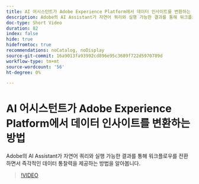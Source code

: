 ```yaml
---
title: AI 어시스턴트가 Adobe Experience Platform에서 데이터 인사이트를 변환하는 방법
description: Adobe의 AI Assistant가 자연어 쿼리와 실행 가능한 결과를 통해 워크플로우를 전환하면서 즉각적인 데이터 통찰력을 제공하는 방법을 알아봅니다.
doc-type: Short Video
duration: 82
index: false
hide: true
hidefromtoc: true
recommendations: noCatalog, noDisplay
source-git-commit: 16a9013fa93992cd896e95c3689f722d5970789d
workflow-type: tm+mt
source-wordcount: '56'
ht-degree: 0%

---
```



# AI 어시스턴트가 Adobe Experience Platform에서 데이터 인사이트를 변환하는 방법

Adobe의 AI Assistant가 자연어 쿼리와 실행 가능한 결과를 통해 워크플로우를 전환하면서 즉각적인 데이터 통찰력을 제공하는 방법을 알아봅니다.

<!-- 72_S653_3442539_81_how-ai-assistant-transforms-data-insights-in-adobe-experience-platform -->
>[!VIDEO](https://video.tv.adobe.com/v/3458305/?learn=on&enablevpops=true)
